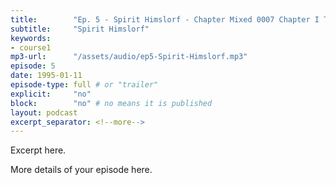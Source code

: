 ```yaml
---
title:        "Ep. 5 - Spirit Himslorf - Chapter Mixed 0007 Chapter I The Person Of The Holy Spirit Scriptural Proo"
subtitle:     "Spirit Himslorf"
keywords:
- course1
mp3-url:      "/assets/audio/ep5-Spirit-Himslorf.mp3"
episode: 5
date: 1995-01-11
episode-type: full # or "trailer"
explicit:     "no"
block:        "no" # no means it is published
layout: podcast
excerpt_separator: <!--more-->
---
```

Excerpt here.
<!--more-->

More details of your episode here.

